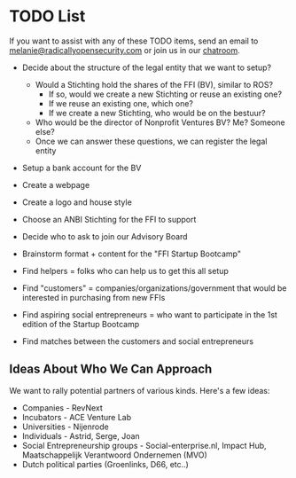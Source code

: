 # TODO List

If you want to assist with any of these TODO items, send an email to melanie@radicallyopensecurity.com or join us in our [chatroom](https://chat.nonprofit.ventures).

* Decide about the structure of the legal entity that we want to setup?
  * Would a Stichting hold the shares of the FFI (BV), similar to ROS?
    * If so, would we create a new Stichting or reuse an existing one?
    * If we reuse an existing one, which one?
    * If we create a new Stichting, who would be on the bestuur?
  * Who would be the director of Nonprofit Ventures BV?  Me?  Someone else?
  * Once we can answer these questions, we can register the legal entity
  
* Setup a bank account for the BV

* Create a webpage 
* Create a logo and house style
* Choose an ANBI Stichting for the FFI to support
* Decide who to ask to join our Advisory Board
* Brainstorm format + content for the "FFI Startup Bootcamp"
* Find helpers = folks who can help us to get this all setup

* Find "customers" = companies/organizations/government that would be interested in purchasing from new FFIs
* Find aspiring social entrepreneurs = who want to participate in the 1st edition of the Startup Bootcamp
* Find matches between the customers and social entrepreneurs

## Ideas About Who We Can Approach

We want to rally potential partners of various kinds.  Here's a few ideas:

* Companies - RevNext
* Incubators - ACE Venture Lab
* Universities - Nijenrode
* Individuals - Astrid, Serge, Joan
* Social Entrepreneurship groups - Social-enterprise.nl, Impact Hub, Maatschappelijk Verantwoord Ondernemen (MVO)
* Dutch political parties (Groenlinks, D66, etc..)
